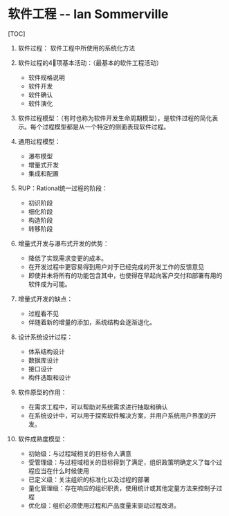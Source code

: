 # 软件工程  -- Ian Sommerville 

[TOC]

1. 软件过程： 软件工程中所使用的系统化方法
2. 软件过程的4⃣️项基本活动：（最基本的软件工程活动）
   * 软件规格说明
   * 软件开发
   * 软件确认
   * 软件演化

1. 软件过程模型：（有时也称为软件开发生命周期模型），是软件过程的简化表示。每个过程模型都是从一个特定的侧面表现软件过程。
2. 通用过程模型：
   * 瀑布模型
   * 增量式开发
   * 集成和配置
3. RUP：Rational统一过程的阶段：
   * 初识阶段
   * 细化阶段
   * 构造阶段
   * 转移阶段
4. 增量式开发与瀑布式开发的优势：
   * 降低了实现需求变更的成本。
   * 在开发过程中更容易得到用户对于已经完成的开发工作的反馈意见
   * 即使并未将所有的功能包含其中，也使得在早起向客户交付和部署有用的软件成为可能。
5. 增量式开发的缺点：
   * 过程看不见
   * 伴随着新的增量的添加，系统结构会逐渐退化。
6. 设计系统设计过程：
   * 体系结构设计
   * 数据库设计
   * 接口设计
   * 构件选取和设计
7. 软件原型的作用：
   * 在需求工程中，可以帮助对系统需求进行抽取和确认
   * 在系统设计中，可以用于探索软件解决方案，并用户系统用户界面的开发。
8. 软件成熟度模型：
   * 初始级：与过程域相关的目标令人满意
   * 受管理级：与过程域相关的目标得到了满足，组织政策明确定义了每个过程应当在什么时候使用
   * 已定义级：关注组织的标准化以及过程的部署
   * 量化管理级：存在响应的组织职责，使用统计或其他定量方法来控制子过程
   * 优化级：组织必须使用过程和产品度量来驱动过程改进。